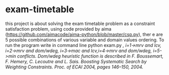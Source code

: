 # exam-timetable
this project is about solving the exam timetable problem as a constraint satisfaction problem, using code provided by aima (https://github.com/aimacode/aima-python/blob/master/csp.py), 
ther e are 5 possible combinations of various variable and domain values ordering. To run the program write in command line python exam.py <i>
, i=1->mrv and lcv, i=2->mrv and dom/wdeg, i=3->mac and lcv,i=4->mrv and dom/wdeg, i=5->min conflicts. Dom/wdeg heuristic function
is described in F. Boussemart, F. Hemery, C. Lecoutre and L. Sais. Boosting Systematic Search by Weighting Constraints. Proc. of ECAI 2004, pages 146–150, 2004. 
